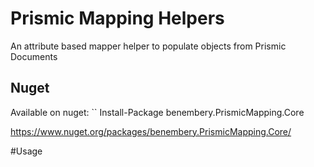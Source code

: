 # Prismic Mapping Helpers
An attribute based mapper helper to populate objects from Prismic Documents

## Nuget
Available on nuget: 
`` Install-Package benembery.PrismicMapping.Core


https://www.nuget.org/packages/benembery.PrismicMapping.Core/

#Usage 
